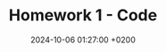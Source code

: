 ---
title: Homework 1 - Code
classes: wide
date: 2024-10-06 01:27:00 +0200
header:
  teaser: /assets/images/blog/statistics/hw1.png
ribbon: MidnightBlue
layout: hw1_practice
categories:
  - Statistics
toc: true
---